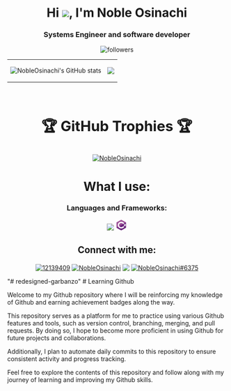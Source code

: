 <h1 align="center">Hi <img src="https://raw.githubusercontent.com/MartinHeinz/MartinHeinz/master/wave.gif" height="32" />, I'm Noble Osinachi </h1>

<h3 align="center">Systems Engineer and software developer </h3>
<div    align="center">

![followers](https://img.shields.io/github/followers/NobleOsinachi?style=social) 


<table>
<tr>
<td>

![NobleOsinachi's GitHub stats](https://github-readme-stats.vercel.app/api?username=NobleOsinachi&theme=tokyonight&show_icons=true)

</td>
<td> 
<a href="https://discord.com/users/850880785653170206"><img align="right" src="https://lanyard.cnrad.dev/api/850880785653170206?idleMessage=ʕつ•ᴥ•ʔつ&hideBadges=true&bg=+23409025778189" /></a>

</td></tr></table><br>
</div>


<div align="center">

# <center><h3> 🏆 GitHub Trophies 🏆 </h3></center>

<a href="https://github.com/ryo-ma/github-profile-trophy">
<img src="https://github-profile-trophy.vercel.app/?username=NobleOsinachi&theme=darkhub&no-bg=false&margin-w=15&margin-h=15&row=2&column=3&no-frame=false&rank=SECRET,SSS,SS,S,AAA,AA,A,B,C,UNKNOWN" alt="NobleOsinachi" /></a></div>


#

 <h1 align="center">What I use:</h1>

<h3 align="center">Languages and Frameworks:</h3>

<p align="center">
<code><img width="10%" src="https://www.vectorlogo.zone/logos/python/python-ar21.svg"></code>
<code><img width="5%" src="https://raw.githubusercontent.com/devicons/devicon/master/icons/csharp/csharp-original.svg"></code>
</p>


 <!--  <h3 align="center">Tools:</h3> <p align="center"> <code><img width="10%" src="https://www.vectorlogo.zone/logos/visualstudio_code/visualstudio_code-ar21.svg"></code>  </p>  <h3 align="center">Platforms:</h3> <p align="center"> <code><img width="15%" src="https://user-images.githubusercontent.com/25397800/150622491-a29f117b-c6a1-4b98-a45d-e2cbf1d6f59c.png"></code>  -->
 
 
 
 
 <h2 align="center">Connect with me:</h2>
 <p align="center">
 <a href="https://stackoverflow.com/users/13560831/NobleOsinachi" target="blank"><img align="center" src="https://www.vectorlogo.zone/logos/stackoverflow/stackoverflow-ar21.svg" alt="12139409" width="10%" /></a>
 <a href="https://instagram.com/NobleOsinachi" target="blank"><img align="center" src="https://www.vectorlogo.zone/logos/instagram/instagram-ar21.svg" alt="NobleOsinachi" width="10%" /></a>
 <a href="https://www.youtube.com/@NobleOsinachi" target="blank"><img align="center" src="https://www.vectorlogo.zone/logos/youtube/youtube-ar21.svg" width="10%" /></a>
 <a href="https://discordapp.com/users/850880785653170206" target="blank"><img align="center" src="https://www.vectorlogo.zone/logos/discordapp/discordapp-ar21.svg" alt="NobleOsinachi#6375" width="10%" /></a>
 </p>
"# redesigned-garbanzo" 
# Learning Github

Welcome to my Github repository where I will be reinforcing my knowledge of Github and earning achievement badges along the way.

This repository serves as a platform for me to practice using various Github features and tools, such as version control, branching, merging, and pull requests. By doing so, I hope to become more proficient in using Github for future projects and collaborations.

Additionally, I plan to automate daily commits to this repository to ensure consistent activity and progress tracking.

Feel free to explore the contents of this repository and follow along with my journey of learning and improving my Github skills.
